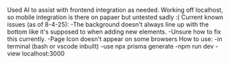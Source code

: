 Used AI to assist with frontend integration as needed.
Working off localhost, so mobile integration is there on papaer but untested sadly :(
Current known issues (as of 8-4-25): 
-The background doesn't always line up with the bottom like it's supposed to when adding new elements. 
 -Unsure how to fix this currently.
-Page Icon doesn't appear on some browsers
How to use:
-in terminal (bash or vscode inbuilt)
 -use npx prisma generate
 -npm run dev
-view localhost:3000
